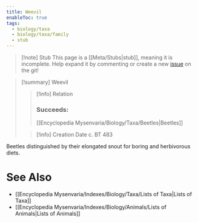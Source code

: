 ```yaml
---
title: Weevil
enableToc: true
tags:
  - biology/taxa
  - biology/taxa/family
  - stub
---
```


> [!note] Stub
> This page is a [[Meta/Stubs|stub]], meaning it is incomplete. Help expand it by commenting or create a new [issue](https://github.com/RagtimeGal/quartz--encyclopedia-mysenvaria/issues/new/choose) on the git!


> [!summary] Weevil
> > [!info] Relation
> > ### Succeeds:
> > [[Encyclopedia Mysenvaria/Biology/Taxa/Beetles|Beetles]]
>
> > [!info] Creation Date
> > c. BT 483

Beetles distinguished by their elongated snout for boring and herbivorous diets.

# See Also
- [[Encyclopedia Mysenvaria/Indexes/Biology/Taxa/Lists of Taxa|Lists of Taxa]]
- [[Encyclopedia Mysenvaria/Indexes/Biology/Animals/Lists of Animals|Lists of Animals]]
